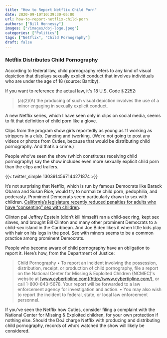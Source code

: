 ```yaml
---
title: "How to Report Netflix Child Porn"
date: 2020-09-10T10:39:30-05:00
url: how-to-report-netflix-child-porn
authors: ["Bill Hennessy"]
images: ["/images/doj-logo.jpeg"]
categories: ["Politics"]
tags: ["Netflix", "Child Pornography"]
draft: false
---
```


### Netflix Distributes Child Pornography

According to federal law, child pornography refers to any kind of visual depiction that displays sexually explicit conduct that involves individuals who are under the age of 18 (source: Bartlby). 

If you want to reference the actual law, it's 18 U.S. Code § 2252:

> (a)(2)(A) the producing of such visual depiction involves the use of a minor engaging in sexually explicit conduct.

A new Netflix series, which I have seen only in clips on social media, seems to fit that definition of child porn like a glove. 

Clips from the program show girls reportedly as young as 11 working as strippers in a club. Dancing and twerking. (We’re not going to post any videos or photos from Cuties, because that would be distributing child pornography. And that’s a crime.) 

People who’ve seen the show (which constitutes receiving child pornography) say the show includes even more sexually explicit child porn than the clips and trailers. 

{{< twitter_simple  1303914567144271874 >}}

It’s not surprising that Netflix, which is run by famous Democrats like Barack Obama and Susan Rice, would try to normalize child porn, pedophilia, and pederasty. Prominent Democrats seem particularly drawn to sex with children. [California’s legislature recently reduced penalties for adults who have “consenting” sex with children](https://www.foxnews.com/politics/california-bill-lower-penalties-sexual-relations-with-minor-newsom). 

Clinton pal Jeffrey Epstein (didn’t kill himself) ran a child-sex ring, kept sex slaves, and brought Bill Clinton and many other prominent Democrats to a child-sex island in the Caribbean. And Joe Biden likes it when little kids play with hair on his legs in the pool. Sex with minors seems to be a common practice among prominent Democrats. 

People who become aware of child pornography have an obligation to report it. Here’s how, from the Department of Justice:

> Child Pornography
> •	To report an incident involving the possession, distribution, receipt, or production of child pornography, file a report on the National Center for Missing & Exploited Children (NCMEC)'s website at [www.cybertipline.com](http://www.cybertipline.com/), or call 1-800-843-5678. Your report will be forwarded to a law enforcement agency for investigation and action.
> •	You may also wish to report the incident to federal, state, or local law enforcement personnel.

If you’ve seen the Netflix how Cuties, consider filing a complaint with the National Center for Missing & Exploited children, for your own protection if nothing else. Should the DoJ charge Netflix with producing and distributing child pornography, records of who’s watched the show will likely be considered.


